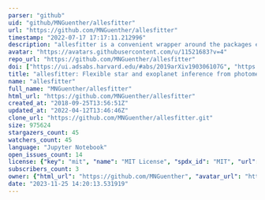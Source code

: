 ```yaml
---
parser: "github"
uid: "github/MNGuenther/allesfitter"
url: "https://github.com/MNGuenther/allesfitter"
timestamp: "2022-07-17 17:17:11.212996"
description: "allesfitter is a convenient wrapper around the packages ellc (light curve and RV models), dynesty (static and dynamic nested sampling) emcee (Markov Chain Monte Carlo sampling) and celerite (Gaussian Process models)."
avatar: "https://avatars.githubusercontent.com/u/11521683?v=4"
repo_url: "https://github.com/MNGuenther/allesfitter"
doi: ["https://ui.adsabs.harvard.edu/#abs/2019arXiv190306107G", "https://ui.adsabs.harvard.edu/abs/2019ascl.soft03003G/abstract"]
title: "allesfitter: Flexible star and exoplanet inference from photometry and radial velocity"
name: "allesfitter"
full_name: "MNGuenther/allesfitter"
html_url: "https://github.com/MNGuenther/allesfitter"
created_at: "2018-09-25T13:56:51Z"
updated_at: "2022-04-12T13:46:46Z"
clone_url: "https://github.com/MNGuenther/allesfitter.git"
size: 975624
stargazers_count: 45
watchers_count: 45
language: "Jupyter Notebook"
open_issues_count: 14
license: {"key": "mit", "name": "MIT License", "spdx_id": "MIT", "url": "https://api.github.com/licenses/mit", "node_id": "MDc6TGljZW5zZTEz"}
subscribers_count: 3
owner: {"html_url": "https://github.com/MNGuenther", "avatar_url": "https://avatars.githubusercontent.com/u/11521683?v=4", "login": "MNGuenther", "type": "User"}
date: "2023-11-25 14:20:13.531919"
---
```


